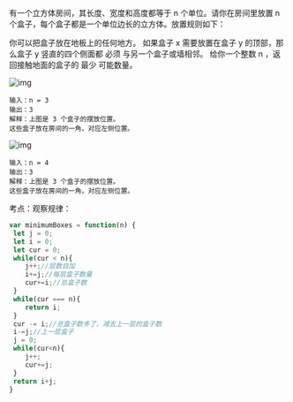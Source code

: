 有一个立方体房间，其长度、宽度和高度都等于 n 个单位。请你在房间里放置 n 个盒子，每个盒子都是一个单位边长的立方体。放置规则如下：

你可以把盒子放在地板上的任何地方。
如果盒子 x 需要放置在盒子 y 的顶部，那么盒子 y 竖直的四个侧面都 必须 与另一个盒子或墙相邻。
给你一个整数 n ，返回接触地面的盒子的 最少 可能数量。

 ![img](https://assets.leetcode-cn.com/aliyun-lc-upload/uploads/2021/01/24/3-boxes.png)

```
输入：n = 3
输出：3
解释：上图是 3 个盒子的摆放位置。
这些盒子放在房间的一角，对应左侧位置。
```

![img](https://assets.leetcode-cn.com/aliyun-lc-upload/uploads/2021/01/24/4-boxes.png)

```
输入：n = 4
输出：3
解释：上图是 3 个盒子的摆放位置。
这些盒子放在房间的一角，对应左侧位置。
```

考点：观察规律：

 

```js
var minimumBoxes = function(n) {
 let j = 0;
 let i = 0;
 let cur = 0;
 while(cur < n){
	j++;//层数自加
    i+=j;//每层盒子数量
    cur+=i;//总盒子数
 }
 while(cur === n){
	return i;
 }
 cur -= i;//总盒子数多了，减去上一层的盒子数
 i-=j;//上一层盒子
 j = 0;
 while(cur<n){
	j++;
    cur+=j;
 }
 return i+j;
}
```


















